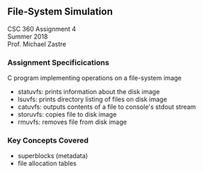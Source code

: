 ## File-System Simulation

CSC 360 Assignment 4 <br />
Summer 2018 <br />
Prof. Michael Zastre

### Assignment Specificications

C program implementing operations on a file-system image
- statuvfs: prints information about the disk image
- lsuvfs: prints directory listing of files on disk image
- catuvfs: outputs contents of a file to console's stdout stream
- storuvfs: copies file to disk image
- rmuvfs: removes file from disk image

### Key Concepts Covered
- superblocks (metadata)
- file allocation tables